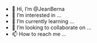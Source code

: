 - 👋 Hi, I’m @JeanBerna
- 👀 I’m interested in ...
- 🌱 I’m currently learning ...
- 💞️ I’m looking to collaborate on ...
- 📫 How to reach me ...

<!---
JeanBerna/JeanBerna is a ✨ special ✨ repository because its `README.md` (this file) appears on your GitHub profile.
You can click the Preview link to take a look at your changes.
--->
